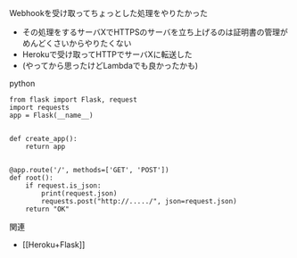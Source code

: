 
Webhookを受け取ってちょっとした処理をやりたかった
- その処理をするサーバXでHTTPSのサーバを立ち上げるのは証明書の管理がめんどくさいからやりたくない
- Herokuで受け取ってHTTPでサーバXに転送した
- (やってから思ったけどLambdaでも良かったかも)

python

```
from flask import Flask, request
import requests
app = Flask(__name__)


def create_app():
    return app


@app.route('/', methods=['GET', 'POST'])
def root():
    if request.is_json:
        print(request.json)
        requests.post("http://...../", json=request.json)
    return "OK" 
```


関連
- [[Heroku+Flask]]
